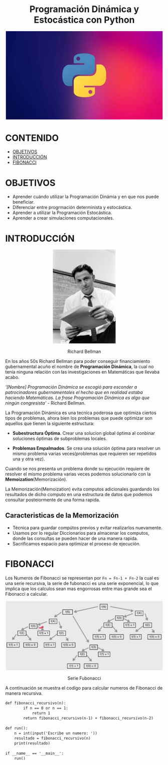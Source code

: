 <div align="center">
  <h1>Programación Dinámica y Estocástica con Python</h1>
</div>

<div align="center"> 
  <img src="img_readme/OIP.jpg" width="500">
</div>

# CONTENIDO
- [OBJETIVOS](#OBJETIVOS)
- [INTRODUCCIÓN](#INTRODUCCIÓN)
- [FIBONACCI](#FIBONACCI)

# OBJETIVOS
- Aprender cuándo utilizar la Programación Dinámia y en que nos puede beneficiar.
- Diferenciar entre progrmación determinista y estocástica.
- Aprender a utilizar la Programación Estocástica.
- Aprender a crear simulaciones computacionales.

# INTRODUCCIÓN

<div align="center"> 
  <img src="img_readme/Richard_Bellman.jpg" width="200">
  <p>Richard Bellman</p>
</div>

En los años 50s Richard Bellman para poder conseguir financiamiento gubernamental acuño el nombre de 
**Programación Dinámica**, la cual no tenia ninguna relación con las investigaciones en Matemáticas que llevaba acabo.

_'[Nombre] Programación Dinámica se escogió para esconder a patrocinadores gubernamentales el hecho que en realidad estaba haciendo Matemáticas. La frase Programación Dinámica es algo que ningún congresista'_ - Richard Bellman.

La Programación Dinámica es una tecnica poderosa que optimiza ciertos tipos de problemas, ahora bien los problemas que puede optimizar son aquellos que tienen la siguiente estructura:

- **Subestructura Óptima**. Crear una solucion global óptima al conbinar soluciones óptimas de subproblemas locales.

- **Problemas Empalmados**. Se crea una solución óptima para resolver un mismo problema varias veces(problemas que requieren ser repetidos una y otra vez).

Cuando se nos presenta un problema donde su ejecución requiere de resolver el mismo problema varias veces podemos solucionarlo con la **Memoization**(Memorización).

La Memorización(Memoization) evita computos adicionales guardando los resultados de dicho computo en una estructura de datos que podemos consultar posteiormente de una forma rapida.
<h2>
	Caracteristicas de la Memorización
</h2>

- Técnica para guardar compútos previos y evitar realizarlos nuevamente.
- Usamos por lo regular Diccionarios para almacenar los computos, donde las consultas se pueden hacer de una manera rapida.
- Sacrificamos espacio para optimizar el proceso de ejecución.

# FIBONACCI

Los Numeros de Fibonacci se representan por `Fn = Fn-1 + Fn-2` la cual es una serie recursiva, la serie de fubonacci es una serie exponencial, lo que implica que los calculos sean mas engorrosas entre mas grande sea el Fibonacci a calcular.

<div align="center">
  <img src="img_readme/fibonacci.png" width="500">
  <p>Serie Fubonacci</p>
</div>

A continuación se muestra el codigo para calcular numeros de Fibonacci de manera recursiva.

```
def fibonacci_recursivo(n):
        if n == 0 or n == 1:
            return 1
        return fibonacci_recursivo(n-1) + fibonacci_recursivo(n-2)

def run():
    n = int(input('Escribe un numero: '))
    resultado = fibonacci_recursivo(n)
    print(resultado)

if __name__ == '__main__':
    run()
```
